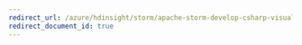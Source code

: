 ```yaml
---
redirect_url: /azure/hdinsight/storm/apache-storm-develop-csharp-visual-studio-topology
redirect_document_id: true
---
```


